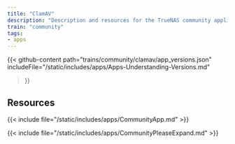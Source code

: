 ```yaml
---
title: "ClamAV"
description: "Description and resources for the TrueNAS community application called ClamAV."
train: "community"
tags:
- apps
---
```


{{< github-content 
    path="trains/community/clamav/app_versions.json"
	includeFile="/static/includes/apps/Apps-Understanding-Versions.md"
>}}

## Resources

{{< include file="/static/includes/apps/CommunityApp.md" >}}

{{< include file="/static/includes/apps/CommunityPleaseExpand.md" >}}

<!--
<div class="docs-sections">

{{< doc-card title="<appname> Deployments" link="/resources/"
descr="How to deploy and configure the <appname> app." >}}

</div>
-->

